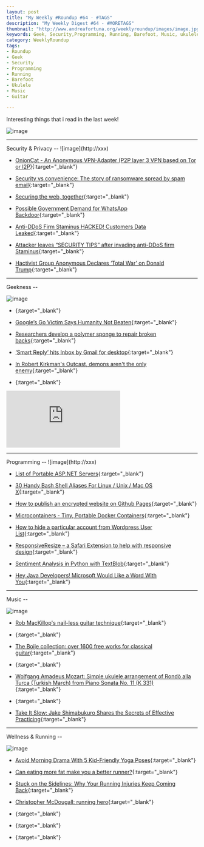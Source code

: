 ```yaml
---
layout: post
title: "My Weekly #Roundup #64 - #TAGS"
description: "My Weekly Digest #64 - #MORETAGS"
thumbnail: "http://www.andreafortuna.org/weeklyroundup/images/image.jpg"
keywords: Geek, Security,Programming, Running, Barefoot, Music, ukulele, transcription, guitar
category: WeeklyRoundup
tags: 
- Roundup
- Geek
- Security
- Programming
- Running
- Barefoot
- Ukulele
- Music
- Guitar

---
```

Interesting things that i read in the last week!

![image](/weeklyroundup/images/image.jpg)
<!-- more -->
<hr/>
Security & Privacy
--
![image](http://xxx)

- [OnionCat - An Anonymous VPN-Adapter (P2P layer 3 VPN based on Tor or I2P)](http://www.kitploit.com/2016/03/onioncat-anonymous-vpn-adapter-p2p.html){:target="_blank"}

- [Security vs convenience: The story of ransomware spread by spam email](http://nakedsecurity.sophos.com/2016/03/14/security-vs-convenience-the-story-of-ransomware-spread-by-spam-email){:target="_blank"}

- [Securing the web, together](http://security.googleblog.com/2016/03/securing-web-together_15.html){:target="_blank"}

- [Possible Government Demand for WhatsApp Backdoor](https://www.schneier.com/blog/archives/2016/03/possible_govern.html){:target="_blank"}

- [Anti-DDoS Firm Staminus HACKED! Customers Data Leaked](http://thehackernews.com/2016/03/ddos-protection.html){:target="_blank"}

- [Attacker leaves “SECURITY TIPS” after invading anti-DDoS firm Staminus](https://nakedsecurity.sophos.com/2016/03/15/attacker-leaves-security-tips-after-invading-anti-ddos-firm-staminus/){:target="_blank"}

- [Hactivist Group Anonymous Declares ‘Total War’ on Donald Trump](http://recode.net/2016/03/15/hactivist-group-anonymous-declares-total-war-on-donald-trump/){:target="_blank"}


<hr/>
Geekness
--

![image](http://xxx)

- [](){:target="_blank"}

- [Google’s Go Victim Says Humanity Not Beaten](https://www.geeksaresexy.net/2016/03/15/googles-go-victim-says-humanity-not-beaten/){:target="_blank"}

- [Researchers develop a polymer sponge to repair broken backs](http://www.engadget.com/2016/03/15/researchers-develop-a-polymer-sponge-to-repair-broken-backs/){:target="_blank"}

- [‘Smart Reply’ hits Inbox by Gmail for desktop](http://thenextweb.com/google/2016/03/15/smart-reply-hits-gmail-inbox/){:target="_blank"}

- [In Robert Kirkman's Outcast, demons aren't the only enemy](http://www.theverge.com/2016/3/15/11241990/outcast-robert-kirkman-cinemax-sxsw-review){:target="_blank"}

- [](){:target="_blank"}

<div class="video-container">
<iframe src="https://www.youtube.com/embed/XXXXXX" frameborder="0" allowfullscreen></iframe>
</div>


<hr/>
Programming
--
![image](http://xxx)

- [List of Portable ASP.NET Servers](http://www.codeproject.com/Reference/1085768/List-of-Portable-ASP-NET-Server){:target="_blank"}

- [30 Handy Bash Shell Aliases For Linux / Unix / Mac OS X](http://www.cyberciti.biz/tips/bash-aliases-mac-centos-linux-unix.html){:target="_blank"}

- [How to publish an encrypted website on Github Pages](https://blog.kloudsec.com/how-to-setup-github-custom-domain-with-https/){:target="_blank"}

- [Microcontainers - Tiny, Portable Docker Containers](https://dzone.com/articles/microcontainers-tiny-portable-docker-containers){:target="_blank"}

- [How to hide a particular account from Wordpress User List](http://www.andreafortuna.org/programming/2016/03/16/wordpress-hide-user/){:target="_blank"}

- [ResponsiveResize – a Safari Extension to help with responsive design](http://www.midwinter-dg.com/permalink-responsive-resize-a-safari-extension-to-help-with-responsive-design_2012-04-19.html){:target="_blank"}

- [Sentiment Analysis in Python with TextBlob](https://github.com/shekhargulati/52-technologies-in-2016/blob/master/11-textblob/README.md){:target="_blank"}

- [Hey Java Developers! Microsoft Would Like a Word With You](https://dzone.com/articles/hey-java-developers-microsoft-would-like-a-word-wi){:target="_blank"}


<hr/>
Music
--

![image](http://xxx)

- [Rob MacKillop's nail-less guitar technique](http://rmclassicalguitar.com/technique/){:target="_blank"}

- [](){:target="_blank"}

- [The Boije collection: over 1600 free works for classical guitar](http://www.andreafortuna.org/guitar/2016/03/15/the-boijes-collection/){:target="_blank"}

- [](){:target="_blank"}

- [Wolfgang Amadeus Mozart: Simple ukulele arrangement of Rondò alla Turca (Turkish March) from Piano Sonata No. 11 (K 331)](http://www.andreafortuna.org/ukulele/2016/03/14/mozart-rondo-alla-turca-turkish-march/){:target="_blank"}

- [](){:target="_blank"}

- [Take It Slow: Jake Shimabukuro Shares the Secrets of Effective Practicing](http://www.ukulelemag.com/home/take-it-slow-jake-shimabukuro-shares-the-secrets-of-effective-practicing){:target="_blank"}


<hr/>
Wellness & Running  
--

![image](http://xxx)

- [Avoid Morning Drama With 5 Kid-Friendly Yoga Poses](http://yogadork.com/2016/03/13/avoid-morning-drama-with-5-kid-friendly-yoga-poses/){:target="_blank"}

- [Can eating more fat make you a better runner?](http://www.runnersworld.co.uk/nutrition/can-eating-more-fat-make-you-a-better-runner/14630.html){:target="_blank"}

- [Stuck on the Sidelines: Why Your Running Injuries Keep Coming Back](http://naturalrunningcenter.com/2016/03/14/stuck-sidelines-running-injuries-coming/){:target="_blank"}

- [Christopher McDougall: running hero](http://www.radionz.co.nz/national/programmes/saturday/audio/201792953/christopher-mcdougall-running-hero){:target="_blank"}

- [](){:target="_blank"}

- [](){:target="_blank"}

- [](){:target="_blank"}





